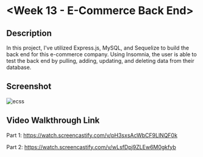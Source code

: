 # <Week 13 - E-Commerce Back End>

## Description

In this project, I've utilized Express.js, MySQL, and Sequelize to build the back end for this e-commerce company. Using Insomnia, the user is able to test the back end by pulling, adding, updating, and deleting data from their database.

## Screenshot

![ecss](https://user-images.githubusercontent.com/111789697/212425612-80d01b04-b76b-43df-bd9c-9e34b8554a9e.png)

## Video Walkthrough Link

Part 1: https://watch.screencastify.com/v/pH3sxsAcWbCF9LlNQF0k

Part 2: https://watch.screencastify.com/v/wLsfDpj9ZLEw6M0gkfyb
